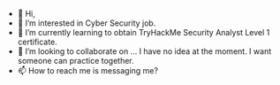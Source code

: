 - 👋 Hi,
- 👀 I’m interested in Cyber Security job.
- 🌱 I’m currently learning to obtain TryHackMe Security Analyst Level 1 certificate.
- 💞️ I’m looking to collaborate on ... I have no idea at the moment. I want someone can practice together.
- 📫 How to reach me is messaging me?

<!---
CheeZee22/CheeZee22 is a ✨ special ✨ repository because its `README.md` (this file) appears on your GitHub profile.
You can click the Preview link to take a look at your changes.
--->
